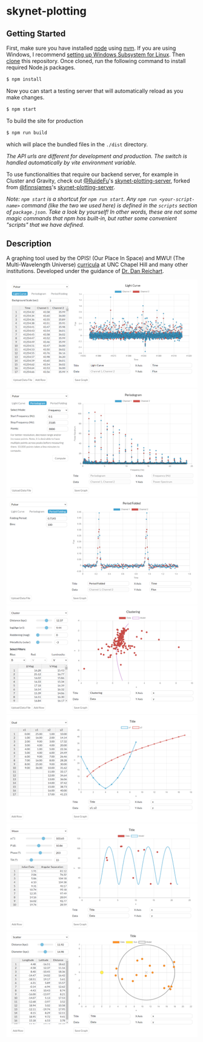 # skynet-plotting

## Getting Started
First, make sure you have installed [node](https://nodejs.org/en/) using [nvm](https://github.com/nvm-sh/nvm). If you are using Windows, I recommend [setting up Windows Subsystem for Linux](https://docs.microsoft.com/en-us/windows/wsl/install). Then [clone](https://docs.github.com/en/repositories/creating-and-managing-repositories/cloning-a-repository) this repository. Once cloned, run the following command to install required Node.js packages.
```bash
$ npm install
```
Now you can start a testing server that will automatically reload as you make changes.
```bash
$ npm start
```
To build the site for production
```bash
$ npm run build
```
which will place the bundled files in the `./dist` directory.

_The API urls are different for development and production. The switch is handled automatically by vite environment variable._

To use functionalities that require our backend server, for example in Cluster and Gravity, check out [@RuideFu](https://github.com/RuideFu)'s [skynet-plotting-server](https://github.com/UNC-Skynet/skynet-plotting-server), forked from [@finnsjames](https://github.com/finnsjames)'s [skynet-plotting-server](https://github.com/finnsjames/skynet-plotting-server).

*Note: `npm start` is a shortcut for `npm run start`. Any `npm run <your-script-name>` command (like the two we used here) is defined in the `scripts` section of `package.json`. Take a look by yourself! In other words, these are not some magic commands that npm has built-in, but rather some convenient "scripts" that we have defined.*

## Description
A graphing tool used by the OPIS! (Our Place In Space) and MWU! (The Multi-Wavelength Universe) [curricula](https://www.danreichart.com/curricula) at UNC Chapel Hill and many other institutions. Developed under the guidance of [Dr. Dan Reichart](https://www.danreichart.com/news).

![Light Curve](./pics/light-curve.png)
![Periodogram](./pics/periodogram.png)
![Period Folding](./pics/period-folding.png)
![Clustering](./pics/clustering.png)
![Dual](./pics/dual.png)
![Moon](./pics/moon.png)
![Scatter](./pics/scatter.png)

